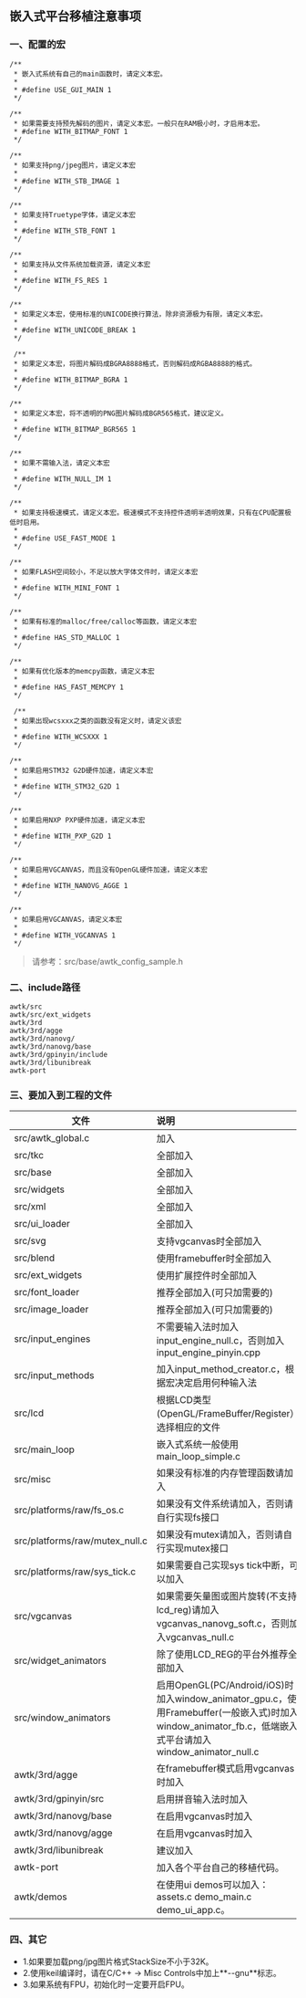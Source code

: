 ## 嵌入式平台移植注意事项

### 一、配置的宏

```
/**
 * 嵌入式系统有自己的main函数时，请定义本宏。
 *
 * #define USE_GUI_MAIN 1
 */

/**
 * 如果需要支持预先解码的图片，请定义本宏。一般只在RAM极小时，才启用本宏。
 * #define WITH_BITMAP_FONT 1
 */

/**
 * 如果支持png/jpeg图片，请定义本宏
 *
 * #define WITH_STB_IMAGE 1
 */

/**
 * 如果支持Truetype字体，请定义本宏
 *
 * #define WITH_STB_FONT 1
 */

/**
 * 如果支持从文件系统加载资源，请定义本宏
 *
 * #define WITH_FS_RES 1
 */

/**
 * 如果定义本宏，使用标准的UNICODE换行算法，除非资源极为有限，请定义本宏。
 *
 * #define WITH_UNICODE_BREAK 1
 */
 
 /**
 * 如果定义本宏，将图片解码成BGRA8888格式，否则解码成RGBA8888的格式。
 *
 * #define WITH_BITMAP_BGRA 1
 */

/**
 * 如果定义本宏，将不透明的PNG图片解码成BGR565格式，建议定义。
 *
 * #define WITH_BITMAP_BGR565 1
 */

/**
 * 如果不需输入法，请定义本宏
 *
 * #define WITH_NULL_IM 1
 */

/**
 * 如果支持极速模式，请定义本宏。极速模式不支持控件透明半透明效果，只有在CPU配置极低时启用。
 *
 * #define USE_FAST_MODE 1
 */

/**
 * 如果FLASH空间较小，不足以放大字体文件时，请定义本宏
 *
 * #define WITH_MINI_FONT 1
 */

/**
 * 如果有标准的malloc/free/calloc等函数，请定义本宏
 *
 * #define HAS_STD_MALLOC 1
 */

/**
 * 如果有优化版本的memcpy函数，请定义本宏
 *
 * #define HAS_FAST_MEMCPY 1
 */
 
 /**
 * 如果出现wcsxxx之类的函数没有定义时，请定义该宏
 *
 * #define WITH_WCSXXX 1
 */

/**
 * 如果启用STM32 G2D硬件加速，请定义本宏
 *
 * #define WITH_STM32_G2D 1
 */

/**
 * 如果启用NXP PXP硬件加速，请定义本宏
 *
 * #define WITH_PXP_G2D 1
 */

/**
 * 如果启用VGCANVAS，而且没有OpenGL硬件加速，请定义本宏
 *
 * #define WITH_NANOVG_AGGE 1
 */

/**
 * 如果启用VGCANVAS，请定义本宏
 *
 * #define WITH_VGCANVAS 1
 */

```

> 请参考：src/base/awtk\_config\_sample.h

### 二、include路径

```
awtk/src
awtk/src/ext_widgets
awtk/3rd
awtk/3rd/agge
awtk/3rd/nanovg/
awtk/3rd/nanovg/base
awtk/3rd/gpinyin/include
awtk/3rd/libunibreak
awtk-port
```

### 三、要加入到工程的文件

| 文件                        |      说明    | 
|-----------------------------|:-------------|
| src/awtk\_global.c          | 加入       
| src/tkc                     | 全部加入
| src/base                    | 全部加入
| src/widgets                 | 全部加入
| src/xml                     | 全部加入
| src/ui\_loader              | 全部加入
| src/svg                     | 支持vgcanvas时全部加入
| src/blend                   | 使用framebuffer时全部加入
| src/ext\_widgets            | 使用扩展控件时全部加入
| src/font\_loader            | 推荐全部加入(可只加需要的)
| src/image\_loader           | 推荐全部加入(可只加需要的)
| src/input\_engines          | 不需要输入法时加入input\_engine\_null.c，否则加入input\_engine\_pinyin.cpp
| src/input\_methods          | 加入input\_method\_creator.c，根据宏决定启用何种输入法
| src/lcd                     | 根据LCD类型(OpenGL/FrameBuffer/Register）选择相应的文件
| src/main\_loop              | 嵌入式系统一般使用main\_loop\_simple.c
| src/misc                    | 如果没有标准的内存管理函数请加入
| src/platforms/raw/fs\_os.c       | 如果没有文件系统请加入，否则请自行实现fs接口
| src/platforms/raw/mutex\_null.c  | 如果没有mutex请加入，否则请自行实现mutex接口
| src/platforms/raw/sys\_tick.c    | 如果需要自己实现sys tick中断，可以加入
| src/vgcanvas                     | 如果需要矢量图或图片旋转(不支持lcd\_reg)请加入vgcanvas\_nanovg_soft.c，否则加入vgcanvas\_null.c
| src/widget\_animators            | 除了使用LCD\_REG的平台外推荐全部加入
| src/window\_animators            | 启用OpenGL(PC/Android/iOS)时加入window\_animator\_gpu.c，使用Framebuffer(一般嵌入式)时加入window\_animator\_fb.c，低端嵌入式平台请加入window\_animator\_null.c
| awtk/3rd/agge                    | 在framebuffer模式启用vgcanvas时加入
| awtk/3rd/gpinyin/src             | 启用拼音输入法时加入
| awtk/3rd/nanovg/base             | 在启用vgcanvas时加入
| awtk/3rd/nanovg/agge             | 在启用vgcanvas时加入
| awtk/3rd/libunibreak             | 建议加入
| awtk-port                        | 加入各个平台自己的移植代码。
| awtk/demos                       | 在使用ui demos可以加入：assets.c demo\_main.c demo\_ui\_app.c。

### 四、其它

* 1.如果要加载png/jpg图片格式StackSize不小于32K。 
* 2.使用keil编译时，请在C/C++ -> Misc Controls中加上**--gnu**标志。
* 3.如果系统有FPU，初始化时一定要开启FPU。



